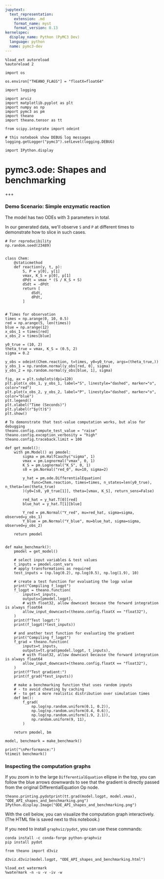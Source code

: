 ```yaml
---
jupytext:
  text_representation:
    extension: .md
    format_name: myst
    format_version: 0.13
kernelspec:
  display_name: Python (PyMC3 Dev)
  language: python
  name: pymc3-dev
---
```


```{code-cell} ipython3
%load_ext autoreload
%autoreload 2
```

```{code-cell} ipython3
import os

os.environ["THEANO_FLAGS"] = "floatX=float64"
```

```{code-cell} ipython3
import logging

import arviz
import matplotlib.pyplot as plt
import numpy as np
import pymc3 as pm
import theano
import theano.tensor as tt

from scipy.integrate import odeint

# this notebook show DEBUG log messages
logging.getLogger("pymc3").setLevel(logging.DEBUG)

import IPython.display
```

# pymc3.ode: Shapes and benchmarking

+++

### Demo Scenario: Simple enzymatic reaction
The model has two ODEs with 3 parameters in total.

In our generated data, we'll observe `S` and `P` at different times to demonstrate how to slice in such cases.

```{code-cell} ipython3
# For reproducibility
np.random.seed(23489)


class Chem:
    @staticmethod
    def reaction(y, t, p):
        S, P = y[0], y[1]
        vmax, K_S = p[0], p[1]
        dPdt = vmax * (S / K_S + S)
        dSdt = -dPdt
        return [
            dSdt,
            dPdt,
        ]


# Times for observation
times = np.arange(0, 10, 0.5)
red = np.arange(5, len(times))
blue = np.arange(12)
x_obs_1 = times[red]
x_obs_2 = times[blue]

y0_true = (10, 2)
theta_true = vmax, K_S = (0.5, 2)
sigma = 0.2

y_obs = odeint(Chem.reaction, t=times, y0=y0_true, args=(theta_true,))
y_obs_1 = np.random.normal(y_obs[red, 0], sigma)
y_obs_2 = np.random.normal(y_obs[blue, 1], sigma)

fig, ax = plt.subplots(dpi=120)
plt.plot(x_obs_1, y_obs_1, label="S", linestyle="dashed", marker="o", color="red")
plt.plot(x_obs_2, y_obs_2, label="P", linestyle="dashed", marker="o", color="blue")
plt.legend()
plt.xlabel("Time (Seconds)")
plt.ylabel(r"$y(t)$")
plt.show()
```

```{code-cell} ipython3
# To demonstrate that test-value computation works, but also for debugging
theano.config.compute_test_value = "raise"
theano.config.exception_verbosity = "high"
theano.config.traceback.limit = 100
```

```{code-cell} ipython3
def get_model():
    with pm.Model() as pmodel:
        sigma = pm.HalfCauchy("sigma", 1)
        vmax = pm.Lognormal("vmax", 0, 1)
        K_S = pm.Lognormal("K_S", 0, 1)
        s0 = pm.Normal("red_0", mu=10, sigma=2)

        y_hat = pm.ode.DifferentialEquation(
            func=Chem.reaction, times=times, n_states=len(y0_true), n_theta=len(theta_true)
        )(y0=[s0, y0_true[1]], theta=[vmax, K_S], return_sens=False)

        red_hat = y_hat.T[0][red]
        blue_hat = y_hat.T[1][blue]

        Y_red = pm.Normal("Y_red", mu=red_hat, sigma=sigma, observed=y_obs_1)
        Y_blue = pm.Normal("Y_blue", mu=blue_hat, sigma=sigma, observed=y_obs_2)

    return pmodel


def make_benchmark():
    pmodel = get_model()

    # select input variables & test values
    t_inputs = pmodel.cont_vars
    # apply transformations as required
    test_inputs = (np.log(0.2), np.log(0.5), np.log(1.9), 10)

    # create a test function for evaluating the logp value
    print("Compiling f_logpt")
    f_logpt = theano.function(
        inputs=t_inputs,
        outputs=[pmodel.logpt],
        # with float32, allow downcast because the forward integration is always float64
        allow_input_downcast=(theano.config.floatX == "float32"),
    )
    print(f"Test logpt:")
    print(f_logpt(*test_inputs))

    # and another test function for evaluating the gradient
    print("Compiling f_logpt")
    f_grad = theano.function(
        inputs=t_inputs,
        outputs=tt.grad(pmodel.logpt, t_inputs),
        # with float32, allow downcast because the forward integration is always float64
        allow_input_downcast=(theano.config.floatX == "float32"),
    )
    print(f"Test gradient:")
    print(f_grad(*test_inputs))

    # make a benchmarking function that uses random inputs
    # - to avoid cheating by caching
    # - to get a more realistic distribution over simulation times
    def bm():
        f_grad(
            np.log(np.random.uniform(0.1, 0.2)),
            np.log(np.random.uniform(0.4, 0.6)),
            np.log(np.random.uniform(1.9, 2.1)),
            np.random.uniform(9, 11),
        )

    return pmodel, bm
```

```{code-cell} ipython3
model, benchmark = make_benchmark()

print("\nPerformance:")
%timeit benchmark()
```

### Inspecting the computation graphs
If you zoom in to the large `DifferentialEquation` ellipse in the top, you can follow the blue arrows downwards to see that the gradient is directly passed from the original DifferentialEquation Op node.

```{code-cell} ipython3
theano.printing.pydotprint(tt.grad(model.logpt, model.vmax), "ODE_API_shapes_and_benchmarking.png")
IPython.display.Image("ODE_API_shapes_and_benchmarking.png")
```

With the cell below, you can visualize the computation graph interactively. (The HTML file is saved next to this notebook.)

If you need to install `graphviz/pydot`, you can use these commands:
```
conda install -c conda-forge python-graphviz
pip install pydot
```

```{code-cell} ipython3
from theano import d3viz

d3viz.d3viz(model.logpt, "ODE_API_shapes_and_benchmarking.html")
```

```{code-cell} ipython3
%load_ext watermark
%watermark -n -u -v -iv -w
```
